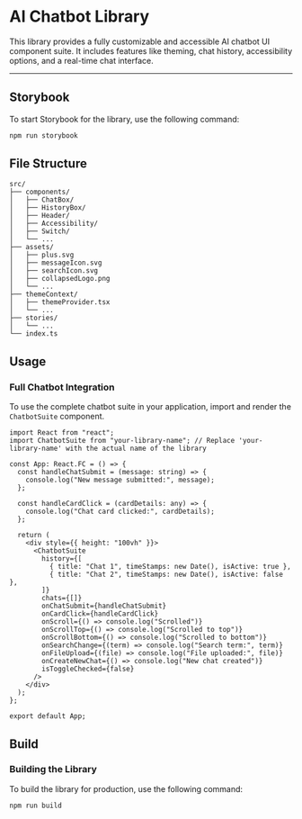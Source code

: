 # AI Chatbot Library

This library provides a fully customizable and accessible AI chatbot UI component suite. It includes features like theming, chat history, accessibility options, and a real-time chat interface.

---

## Storybook

To start Storybook for the library, use the following command:

```bash
npm run storybook
```


## File Structure

```
src/
├── components/
│   ├── ChatBox/
│   ├── HistoryBox/
│   ├── Header/
│   ├── Accessibility/
│   ├── Switch/
│   └── ...
├── assets/
│   ├── plus.svg
│   ├── messageIcon.svg
│   ├── searchIcon.svg
│   ├── collapsedLogo.png
│   └── ...
├── themeContext/
│   ├── themeProvider.tsx
│   └── ...
├── stories/
│   └── ...
└── index.ts
```

## Usage

### Full Chatbot Integration

To use the complete chatbot suite in your application, import and render the `ChatbotSuite` component.

```tsx
import React from "react";
import ChatbotSuite from "your-library-name"; // Replace 'your-library-name' with the actual name of the library

const App: React.FC = () => {
  const handleChatSubmit = (message: string) => {
    console.log("New message submitted:", message);
  };

  const handleCardClick = (cardDetails: any) => {
    console.log("Chat card clicked:", cardDetails);
  };

  return (
    <div style={{ height: "100vh" }}>
      <ChatbotSuite
        history={[
          { title: "Chat 1", timeStamps: new Date(), isActive: true },
          { title: "Chat 2", timeStamps: new Date(), isActive: false },
        ]}
        chats={[]}
        onChatSubmit={handleChatSubmit}
        onCardClick={handleCardClick}
        onScroll={() => console.log("Scrolled")}
        onScrollTop={() => console.log("Scrolled to top")}
        onScrollBottom={() => console.log("Scrolled to bottom")}
        onSearchChange={(term) => console.log("Search term:", term)}
        onFileUpload={(file) => console.log("File uploaded:", file)}
        onCreateNewChat={() => console.log("New chat created")}
        isToggleChecked={false}
      />
    </div>
  );
};

export default App;
```

## Build

### Building the Library

To build the library for production, use the following command:

```bash
npm run build
```



